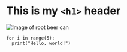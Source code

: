 # This is my `<h1>` header
![Image of root beer can](https://coffeeshop.divinenaples.com/wp-content/uploads/2020/07/aw_root_beer.jpg)
```
for i in range(5):
  print("Hello, world!")
```
